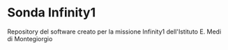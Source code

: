 # Sonda Infinity1
Repository del software creato per la missione Infinity1 dell'Istituto E. Medi di Montegiorgio
